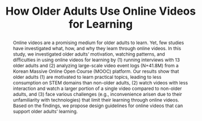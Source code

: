 ---
layout: publication
title: "How Older Adults Use Online Videos for Learning"
year: 2023
month: 4
authors:
  - Seoyoung Kim
  - Donghoon Shin
  - Jeongyeon Kim
  - Soonwoo Kwon
  - Juho Kim
venue: CHI 2023
venue_full: "Proceedings of the 2023 CHI Conference on Human Factors in Computing Systems"
abstract: "Online videos are a promising medium for older adults to learn. Yet, few studies have investigated what, how, and why they learn through online videos. In this study, we investigated older adults’ motivation, watching patterns, and difficulties in using online videos for learning by (1) running interviews with 13 older adults and (2) analyzing large-scale video event logs (N=41.8M) from a Korean Massive Online Open Course (MOOC) platform. Our results show that older adults (1) are motivated to learn practical topics, leading to less consumption on STEM domains than non-older adults, (2) watch videos with less interaction and watch a larger portion of a single video compared to non-older adults, and (3) face various challenges (e.g., inconvenience arisen due to their unfamiliarity with technologies) that limit their learning through online videos. Based on the findings, we propose design guidelines for online videos that can support older adults’ learning."
category:
  - "CSCW"
note: "to appear"
featured: true
preprint: true
---